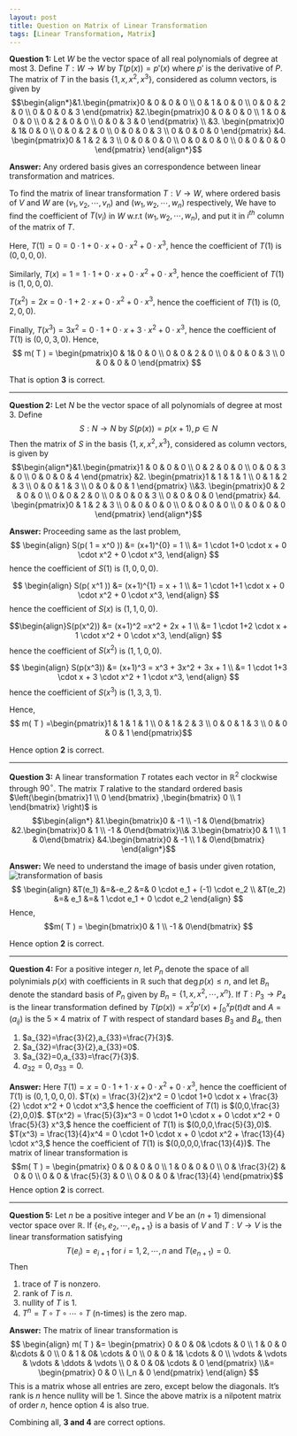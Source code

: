 ```yaml
---
layout: post
title: Question on Matrix of Linear Transformation
tags: [Linear Transformation, Matrix]
---
```


**Question 1:** Let $W$ be the vector space of all real polynomials of degree at most 3. Define $T:W \rightarrow W$ by $T(p(x))=p'(x)$ where $p'$ is the derivative of $P$. The matrix of $T$ in the basis $\{1,x,x^2,x^3\}$, considered as column vectors, is given by
$$\begin{align*}&1.\begin{pmatrix}0 & 0 & 0 & 0 \\ 0 & 1 & 0 & 0 \\ 0 & 0 & 2 & 0 \\ 0 & 0 & 0 & 3 \end{pmatrix} &2.\begin{pmatrix}0 & 0 & 0 & 0 \\ 1 & 0 & 0 & 0 \\ 0 & 2 & 0 & 0 \\ 0 & 0 & 3 & 0 \end{pmatrix} \\ &3.  \begin{pmatrix}0 & 1& 0 & 0 \\ 0 & 0 & 2 & 0 \\ 0 & 0 & 0 & 3 \\ 0 & 0 & 0 & 0 \end{pmatrix} &4.  \begin{pmatrix}0 & 1 & 2 & 3 \\ 0 & 0 & 0 & 0 \\ 0 & 0 & 0 & 0 \\ 0 & 0 & 0 & 0 \end{pmatrix} \end{align*}$$

**Answer:**  Any ordered basis gives an correspondence between linear transformation  and matrices.

To find the matrix of linear transformation $T: V \rightarrow W$, where ordered basis of $V$ and $W$ are $(v_1, v_2, \cdots, v_n)$ and $(w_1, w_2, \cdots, w_n)$ respectively, We have to find the coefficient of $T(v_i)$ in $W$ w.r.t $(w_1, w_2, \cdots, w_n)$, and put it in $i^{th}$ column of the matrix of $T$.

Here, $T(1) = 0 = 0 \cdot 1+0 \cdot x + 0 \cdot x^2 + 0 \cdot x^3,$ hence the coefficient of $T(1)$ is $(0,0,0,0)$.

Similarly,
$T(x) = 1 = 1 \cdot 1+0 \cdot x + 0 \cdot x^2 + 0 \cdot x^3,$ hence the coefficient of $T(1)$ is $(1,0,0,0)$.

$T(x^2) = 2x = 0 \cdot 1+2 \cdot x + 0 \cdot x^2 + 0 \cdot x^3,$ hence the coefficient of $T(1)$ is $(0,2,0,0)$.

Finally,
$T(x^3) = 3x^2 = 0 \cdot 1+0 \cdot x + 3 \cdot x^2 + 0 \cdot x^3,$ hence the coefficient of $T(1)$ is $(0,0,3,0)$.
Hence,
$$ m( T ) = \begin{pmatrix}0 & 1& 0 & 0 \\ 0 & 0 & 2 & 0 \\ 0 & 0 & 0 & 3 \\ 0 & 0 & 0 & 0 \end{pmatrix}  $$

That is option **3** is correct.

****
**Question 2:**  Let $N$ be the vector space of all polynomials of degree at most 3. Define
$$ S:N \rightarrow N \text{ by } S(p(x))=p(x+1), p\in N $$
Then the matrix of $S$ in the basis $\{1,x,x^2,x^3\}$, considered as column vectors, is given by
$$\begin{align*}&1.\begin{pmatrix}1 & 0 & 0 & 0 \\ 0 & 2 & 0 & 0 \\ 0 & 0 & 3 & 0 \\ 0 & 0 & 0 & 4 \end{pmatrix} &2. \begin{pmatrix}1 & 1 & 1 & 1 \\ 0 & 1 & 2 & 3 \\ 0 & 0 & 1 & 3 \\ 0 & 0 & 0 & 1 \end{pmatrix} \\&3.  \begin{pmatrix}0 & 2 & 0 & 0 \\ 0 & 0 & 2 & 0 \\ 0 & 0 & 0 & 3 \\ 0 & 0 & 0 & 0 \end{pmatrix}  &4.  \begin{pmatrix}0 & 1 & 2 & 3 \\ 0 & 0 & 0 & 0 \\ 0 & 0 & 0 & 0 \\ 0 & 0 & 0 & 0 \end{pmatrix} \end{align*}$$

**Answer:** Proceeding same as the last problem,
$$
\begin{align}
S(p( 1 = x^0 )) &= (x+1)^{0} = 1 \\
&= 1 \cdot 1+0 \cdot x + 0 \cdot x^2 + 0 \cdot x^3,
\end{align}
$$
hence the  coefficient of $S(1)$ is $(1,0,0,0)$.

$$
\begin{align}
S(p( x^1 )) &= (x+1)^{1} = x + 1 \\
&= 1 \cdot 1+1 \cdot x + 0 \cdot x^2 + 0 \cdot x^3,
\end{align}
$$
hence the coefficient of $S(x)$ is $(1,1,0,0)$.

$$\begin{align}S(p(x^2)) &= (x+1)^2 =x^2 + 2x + 1 \\
&= 1 \cdot 1+2 \cdot x + 1 \cdot x^2 + 0 \cdot x^3,
\end{align}
$$
hence the  coefficient of $S(x^2)$ is $(1,1,0,0)$.

$$
\begin{align}
S(p(x^3)) &= (x+1)^3 = x^3 + 3x^2 + 3x + 1 \\
&= 1 \cdot 1+3 \cdot x + 3 \cdot x^2 + 1 \cdot x^3,
\end{align}
$$
hence   the coefficient of $S(x^3)$ is $(1,3,3,1)$.

Hence,
$$ m( T ) =\begin{pmatrix}1 & 1 & 1 & 1 \\ 0 & 1 & 2 & 3 \\ 0 & 0 & 1 & 3 \\ 0 & 0 & 0 & 1 \end{pmatrix}$$

Hence option **2** is correct.

*****
**Question 3:**  A linear transformation $T$ rotates each vector in $\mathbb{R}^2$ clockwise through $90^{\circ}$. The matrix $T$ ralative to the standard ordered basis $\left(\begin{bmatrix}1 \\ 0 \end{bmatrix} ,\begin{bmatrix} 0 \\ 1 \end{bmatrix} \right)$ is
$$\begin{align*} &1.\begin{bmatrix}0 & -1 \\ -1 & 0\end{bmatrix} &2.\begin{bmatrix}0 & 1 \\ -1 & 0\end{bmatrix}\\& 3.\begin{bmatrix}0 & 1 \\ 1 & 0\end{bmatrix} &4.\begin{bmatrix}0 & -1 \\ 1 & 0\end{bmatrix} \end{align*}$$

**Answer:** We need to understand the image of basis under given rotation,
![transformation of basis](https://4c430cc74fdb489bdc87fc280314be7ce9c05b71.googledrive.com/host/0B_xlLCDkRnz2WTBKdjhfZmlSZ2s/rotation%5B7%5D.png)
$$
\begin{align}
&T(e_1) &=&-e_2 &=& 0 \cdot e_1 + (-1) \cdot e_2 \\
&T(e_2) &=& e_1 &=& 1 \cdot e_1 + 0 \cdot e_2
\end{align}
$$
Hence,
$$m( T ) = \begin{bmatrix}0 & 1 \\ -1 & 0\end{bmatrix} $$

Hence option **2** is correct.

****
**Question 4:**  For a positive integer $n$, let $P_n$ denote the space of all polynimials $p(x)$ with coefficients in $\mathbb{R}$ such that $\deg p(x) \leq n$, and let $B_n$ denote the standard basis of $P_n$ given by $B_n=\{1,x,x^2,\cdots , x^n\}$. If $T:P_3 \rightarrow P_4$ is the linear transformation defined by $T(p(x))=x^2p'(x) + \int_0^x p(t)dt$ and $A=(a_{ij})$ is the $5\times 4$ matrix of $T$ with respect of standard bases $B_3$ and $B_4$, then

1. $a_{32}=\frac{3}{2},a_{33}=\frac{7}{3}$.
2. $a_{32}=\frac{3}{2},a_{33}=0$.
3. $a_{32}=0,a_{33}=\frac{7}{3}$.
4. $a_{32}=0,a_{33}=0$.

**Answer:** Here
$T(1) = x = 0 \cdot 1+1 \cdot x + 0 \cdot x^2 + 0 \cdot x^3,$ hence the coefficient of $T(1)$ is $(0,1,0,0,0)$.
$T(x) = \frac{3}{2}x^2 = 0 \cdot 1+0 \cdot x + \frac{3}{2} \cdot x^2 + 0 \cdot x^3,$ hence the coefficient of $T(1)$ is $(0,0,\frac{3}{2},0,0)$.
$T(x^2) = \frac{5}{3}x^3 = 0 \cdot 1+0 \cdot x + 0 \cdot x^2 + 0 \frac{5}{3} x^3,$ hence the coefficient of $T(1)$ is $(0,0,0,\frac{5}{3},0)$.
$T(x^3) = \frac{13}{4}x^4 = 0 \cdot 1+0 \cdot x + 0 \cdot x^2 + \frac{13}{4} \cdot x^3,$ hence the coefficient of $T(1)$ is $(0,0,0,0,\frac{13}{4})$.
The matrix of linear transformation is
$$m( T ) = \begin{pmatrix}  0 & 0 & 0 & 0  \\ 1 & 0 & 0 & 0  \\ 0 & \frac{3}{2} & 0 & 0 \\ 0 & 0 & \frac{5}{3} & 0  \\ 0 & 0 & 0 & \frac{13}{4} \end{pmatrix}$$
Hence option **2** is correct.

****
**Question 5:**  Let $n$ be a positive integer and $V$ be an $(n+1)$ dimensional vector space over $\mathbb{R}$. If $\{e_1,e_2,\cdots,e_{n+1}\}$ is a basis of $V$ and $T:V\rightarrow V$ is the linear transformation satisfying
$$T(e_i)=e_{i+1} \text{ for } i=1,2,\cdots, n \text{ and } T(e_{n+1})=0.$$
Then

1. trace of $T$ is nonzero.
2. rank of $T$ is $n$.
3. nullity of $T$ is $1$.
4. $T^n=T\circ T \circ \cdots \circ T \text{  (n-times) is the zero map.}$

**Answer:** The matrix of linear transformation is
$$
\begin{align}
m( T ) &= \begin{pmatrix}  0 & 0 & 0&  \cdots & 0  \\ 1 & 0 & 0 &\cdots & 0 \\ 0 & 1 & 0&  \cdots & 0 \\ 0 & 0 & 1&  \cdots & 0 \\ \vdots & \vdots & \vdots &  \ddots & \vdots \\ 0 & 0 & 0&  \cdots & 0 \end{pmatrix} \\&= \begin{pmatrix} 0 & 0 \\ I_n & 0 \end{pmatrix}
\end{align}
$$
This is a matrix whose all entries are zero, except below the diagonals. It’s rank is $n$ hence nullity will be $1$. Since the above matrix is a nilpotent matrix of order $n$, hence option 4 is also true.

Combining all, **3 and 4** are correct options.
